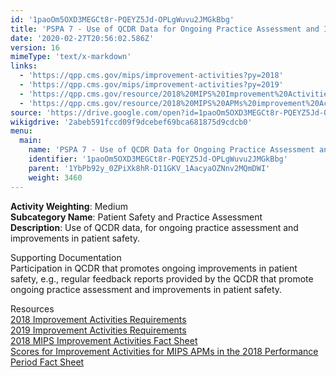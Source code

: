 ```yaml
---
id: '1paoOm5OXD3MEGCt8r-PQEYZ5Jd-OPLgWuvu2JMGkBbg'
title: 'PSPA 7 - Use of QCDR Data for Ongoing Practice Assessment and Improvements'
date: '2020-02-27T20:56:02.586Z'
version: 16
mimeType: 'text/x-markdown'
links:
  - 'https://qpp.cms.gov/mips/improvement-activities?py=2018'
  - 'https://qpp.cms.gov/mips/improvement-activities?py=2019'
  - 'https://qpp.cms.gov/resource/2018%20MIPS%20Improvement%20Activities%20Fact%20Sheet'
  - 'https://qpp.cms.gov/resource/2018%20MIPS%20APMs%20improvement%20Activities%20scores%20fact%20sheet'
source: 'https://drive.google.com/open?id=1paoOm5OXD3MEGCt8r-PQEYZ5Jd-OPLgWuvu2JMGkBbg'
wikigdrive: '2abeb591fccd09f9dcebef69bca681875d9cdcb0'
menu:
  main:
    name: 'PSPA 7 - Use of QCDR Data for Ongoing Practice Assessment and Improvements'
    identifier: '1paoOm5OXD3MEGCt8r-PQEYZ5Jd-OPLgWuvu2JMGkBbg'
    parent: '1YbPb92y_0ZPiXk8hR-D11GKV_1AacyaOZNnv2MQmDWI'
    weight: 3460
---
```





**Activity Weighting**: Medium  
**Subcategory Name**: Patient Safety and Practice Assessment  
**Description**: Use of QCDR data, for ongoing practice assessment and improvements in patient safety.




Supporting Documentation  
Participation in QCDR that promotes ongoing improvements in patient safety, e.g., regular feedback reports provided by the QCDR that promote ongoing practice assessment and improvements in patient safety.




Resources  
[2018 Improvement Activities Requirements](https://qpp.cms.gov/mips/improvement-activities?py=2018)  
[2019 Improvement Activities Requirements](https://qpp.cms.gov/mips/improvement-activities?py=2019)  
[2018 MIPS Improvement Activities Fact Sheet](https://qpp.cms.gov/resource/2018%20MIPS%20Improvement%20Activities%20Fact%20Sheet)  
[Scores for Improvement Activities for MIPS APMs in the 2018 Performance Period Fact Sheet](https://qpp.cms.gov/resource/2018%20MIPS%20APMs%20improvement%20Activities%20scores%20fact%20sheet)
